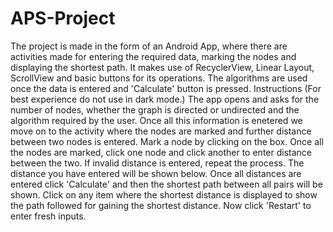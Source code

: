 # APS-Project
The project is made in the form of an Android App, where there are activities made for entering the required data, marking the nodes and displaying the shortest path. 
It makes use of RecyclerView, Linear Layout, ScrollView and basic buttons for its operations. The algorithms are used once the data is entered and 'Calculate' button is pressed.
Instructions
(For best experience do not use in dark mode.)
The app opens and asks for the number of nodes, whether the graph is directed or undirected and the algorithm required by the user. Once all this information is enetered we move on to the activity where the nodes are marked and further distance between two nodes is entered. 
Mark a node by clicking on the box.
Once all the nodes are marked, click one node and click another to enter distance between the two. If invalid distance is entered, repeat the process. 
The distance you have entered will be shown below.
Once all distances are entered click 'Calculate' and then the shortest path between all pairs will be shown. 
Click on any item where the shortest distance is displayed to show the path followed for gaining the shortest distance.
Now click 'Restart' to enter fresh inputs.
